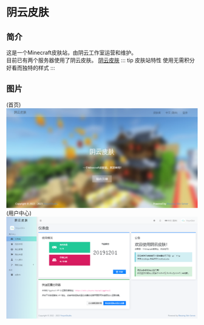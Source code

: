 # 阴云皮肤
## 简介
这是一个Minecraft皮肤站，由阴云工作室运营和维护。<br>
目前已有两个服务器使用了阴云皮肤。
[阴云皮肤](https://skin.yinyuns.top/)
::: tip 皮肤站特性
使用无需积分<br>
好看而独特的样式
:::
## 图片
(首页)
![皮肤站首页](./1.png)
(用户中心)
![皮肤站面板](./2.png)
